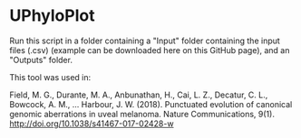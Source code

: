 # UPhyloPlot

Run this script in a folder containing a "Input" folder containing the input files (.csv) (example can be downloaded here on this GitHub page), and an "Outputs" folder.


This tool was used in:

Field, M. G., Durante, M. A., Anbunathan, H., Cai, L. Z., Decatur, C. L., Bowcock, A. M., … Harbour, J. W. (2018). Punctuated evolution of canonical genomic aberrations in uveal melanoma. Nature Communications, 9(1). http://doi.org/10.1038/s41467-017-02428-w
